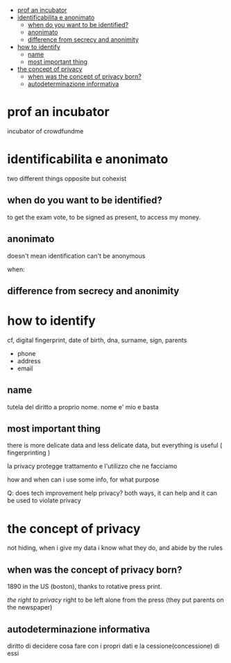 <!--toc:start-->

- [prof an incubator](#prof-an-incubator)
- [identificabilita e anonimato](#identificabilita-e-anonimato)
  - [when do you want to be identified?](#when-do-you-want-to-be-identified)
  - [anonimato](#anonimato)
  - [difference from secrecy and anonimity](#difference-from-secrecy-and-anonimity)
- [how to identify](#how-to-identify)
  - [name](#name)
  - [most important thing](#most-important-thing)
- [the concept of privacy](#the-concept-of-privacy)
  - [when was the concept of privacy born?](#when-was-the-concept-of-privacy-born)
  - [autodeterminazione informativa](#autodeterminazione-informativa)
  <!--toc:end-->

# prof an incubator

incubator of crowdfundme

# identificabilita e anonimato

two different things opposite but cohexist

## when do you want to be identified?

to get the exam vote, to be signed as present, to access my money.

## anonimato

doesn't mean identification can't be anonymous

when:

## difference from secrecy and anonimity

# how to identify

cf, digital fingerprint, date of birth, dna, surname, sign, parents

- phone
- address
- email

## name

tutela del diritto a proprio nome. nome e' mio e basta

## most important thing

there is more delicate data and less delicate data, but everything is useful (
fingerprinting )

la privacy protegge trattamento e l'utilizzo che ne facciamo

how and when can i use some info, for what purpose

Q: does tech improvement help privacy? both ways, it can help and it can be used
to violate privacy

# the concept of privacy

not hiding, when i give my data i know what they do, and abide by the rules

## when was the concept of privacy born?

1890 in the US (boston), thanks to rotative press print.

_the right to privacy_ right to be left alone from the press (they put parents
on the newspaper)

## autodeterminazione informativa

diritto di decidere cosa fare con i propri dati e la cessione(concessione) di
essi
